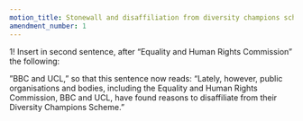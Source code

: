 ```yaml
---
motion_title: Stonewall and disaffiliation from diversity champions scheme
amendment_number: 1
---
```


1! Insert in second sentence, after “Equality and Human
Rights Commission” the following:

”BBC and UCL,” so that this sentence now reads:
“Lately, however, public organisations and bodies,
including the Equality and Human Rights Commission, BBC
and UCL, have found reasons to disaffiliate from their
Diversity Champions Scheme.”
